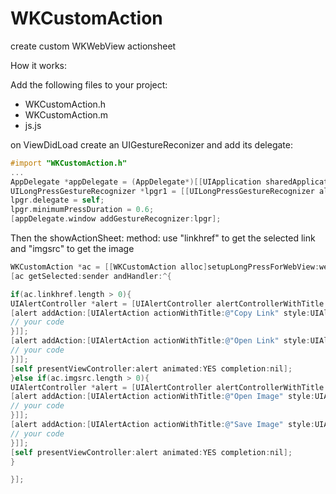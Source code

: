 # WKCustomAction
create custom WKWebView actionsheet

How it works:

Add the following files to your project:
- WKCustomAction.h 
- WKCustomAction.m 
- js.js 

on ViewDidLoad create an UIGestureReconizer and add its delegate:
```objective-c		
#import "WKCustomAction.h"
...
AppDelegate *appDelegate = (AppDelegate*)[[UIApplication sharedApplication] delegate];
UILongPressGestureRecognizer *lpgr1 = [[UILongPressGestureRecognizer alloc] initWithTarget:self action:@selector(showActionSheet:)];
lpgr.delegate = self;
lpgr.minimumPressDuration = 0.6;
[appDelegate.window addGestureRecognizer:lpgr];
```  
Then the showActionSheet: method:
use "linkhref" to get the selected link and "imgsrc" to get the image

```objective-c
WKCustomAction *ac = [[WKCustomAction alloc]setupLongPressForWebView:webView];
[ac getSelected:sender andHandler:^{

if(ac.linkhref.length > 0){
UIAlertController *alert = [UIAlertController alertControllerWithTitle:@"" message:@"" preferredStyle:UIAlertControllerStyleActionSheet];
[alert addAction:[UIAlertAction actionWithTitle:@"Copy Link" style:UIAlertActionStyleDefault handler:^(UIAlertAction * _Nonnull action) {
// your code
}]];
[alert addAction:[UIAlertAction actionWithTitle:@"Open Link" style:UIAlertActionStyleDefault handler:^(UIAlertAction * _Nonnull action) {
// your code
}]];
[self presentViewController:alert animated:YES completion:nil];
}else if(ac.imgsrc.length > 0){
UIAlertController *alert = [UIAlertController alertControllerWithTitle:@"" message:@"" preferredStyle:UIAlertControllerStyleActionSheet];
[alert addAction:[UIAlertAction actionWithTitle:@"Open Image" style:UIAlertActionStyleDefault handler:^(UIAlertAction * _Nonnull action) {
// your code
}]];
[alert addAction:[UIAlertAction actionWithTitle:@"Save Image" style:UIAlertActionStyleDefault handler:^(UIAlertAction * _Nonnull action) {
// your code
}]];
[self presentViewController:alert animated:YES completion:nil];
}

}];
```
